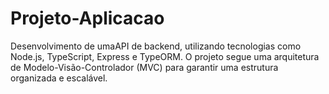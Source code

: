 # Projeto-Aplicacao
Desenvolvimento de umaAPI de backend, utilizando tecnologias como Node.js, TypeScript, Express e TypeORM. O projeto segue uma arquitetura de Modelo-Visão-Controlador (MVC) para garantir uma estrutura organizada e escalável.
